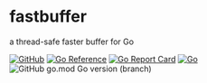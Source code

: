 # fastbuffer
a thread-safe faster buffer for Go

[![GitHub](https://img.shields.io/github/license/itsabgr/fastbuffer)](https://github.com/itsabgr/fastbuffer/blob/master/LICENSE)
[![Go Reference](https://pkg.go.dev/badge/github.com/itsabgr/fastbuffer.svg)](https://pkg.go.dev/github.com/itsabgr/fastbuffer)
[![Go Report Card](https://goreportcard.com/badge/github.com/itsabgr/fastbuffer)](https://goreportcard.com/report/github.com/itsabgr/fastbuffer)
[![Go](https://github.com/itsabgr/fastbuffer/actions/workflows/go.yml/badge.svg?branch=master&event=push)](https://github.com/itsabgr/fastbuffer/actions/workflows/go.yml)
![GitHub go.mod Go version (branch)](https://img.shields.io/github/go-mod/go-version/itsabgr/fastbuffer/master)
